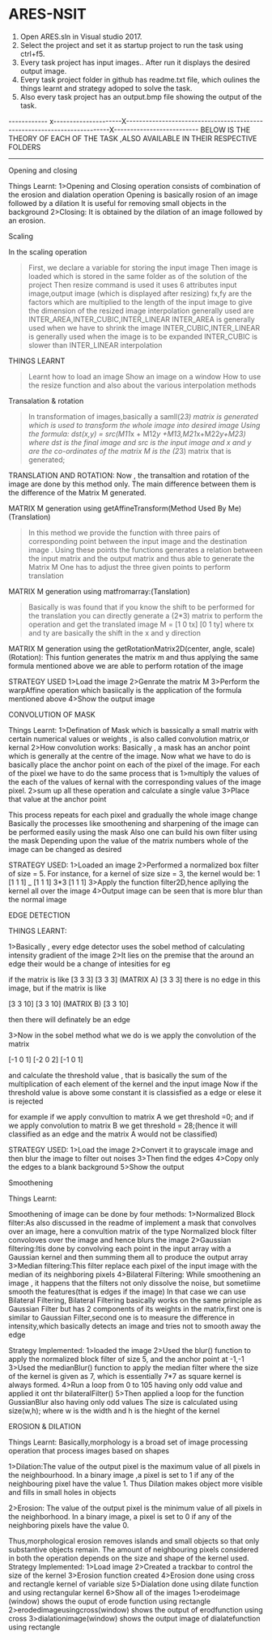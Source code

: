 # ARES-NSIT


1. Open ARES.sln in Visual studio 2017.
2. Select the project and set it as startup project to run the task using ctrl+f5.
3. Every task project has input images.. After run it displays the desired output image.
4. Every task project folder in github has readme.txt file, which oulines the things learnt and strategy adoped to solve the task.
5. Also every task project has an output.bmp file showing the output of the task.




------------ x---------------------X-------------------------------------------------------------------------X--------------------------
BELOW IS THE THEORY OF EACH OF THE TASK ,ALSO AVAILABLE IN THEIR RESPECTIVE FOLDERS

---------------------------------------------------------------------------------------------------------------------------------------

Opening and closing

Things Learnt:
1>Opening and Closing operation consists of combination of the erosion and dialation operation
Opening is basically rosion of an image followed by a dilation
It is useful for removing small objects in the background
2>Closing:
It is obtained by the dilation of an image followed by an erosion.

Scaling

In the scaling operation
>First, we declare a variable for storing the input image
>Then image is loaded which is stored in the same folder as of the solution of the project
>Then resize command is used
>it uses 6 attributes
>input image,output image (which is displayed after resizing)
>fx,fy are the factors which are multiplied to the length of the input image to give the dimension of the resized image
>interpolation generally used are INTER_AREA,INTER_CUBIC,INTER_LINEAR
>INTER_AREA is generally used when we have to shrink the image
>INTER_CUBIC,INTER_LINEAR is generally used when the image is to be expanded
>INTER_CUBIC is slower than INTER_LINEAR interpolation


THINGS LEARNT
>Learnt how to load an image
>Show an image on a window
>How to use the resize function and also about the various interpolation methods   

Transalation & rotation
>In transformation of images,basically a samll(2*3) matrix is generated which is used to 
transform the whole image into desired image
>Using the formula:
dst(x,y) = src(M11*x + M12*y +M13,M21*x+M22*y+M23)
where dst is the final image
and src is the input image
and x and y are the co-ordinates of the matrix
M is the (2*3) matrix that is generated;

TRANSLATION AND ROTATION:
Now , the transaltion and rotation of the image are done by this method only.
The main difference between them is the difference of the Matrix M generated.


MATRIX M generation using getAffineTransform(Method Used By Me)(Translation)

>In this method we provide the function with three pairs of  corresponding point
between the input image and the destination image .
>Using these points the functions generates a relation between the input matrix and the 
output matrix and thus able to generate the Matrix M
>One has to adjust the three given points to perform translation

MATRIX M generation using matfromarray:(Tanslation)
>Basically is was found that if you know the shift to be performed for the translation
you can directly generate a (2*3) matrix to perform the operation and get the translated image
M = 	    [1  0  tx]
	    [0  1  ty]
where tx and ty are basically the shift in the x and y direction

MATRIX M generation using the getRotationMatrix2D(center, angle, scale)(Rotation):
This funtion generates the matrix m and thus applying the same formula mentioned above 
we are able to perform rotation of the image


STRATEGY USED
1>Load the image
2>Genrate the matrix M
3>Perform the warpAffine operation which basiically is the application of the formula mentioned above
4>Show the output image

CONVOLUTION OF MASK


Things Learnt:
1>Defination of Mask which is bassically a small matrix with certain numerical values or weights , is also called convolution
matrix,or kernal
2>How convolution works:
Basically , a mask has an anchor point which is generally at the centre of the image.
Now what we have to do is basically place the anchor point on each of the pixel of the image.
For each of the pixel we have to do the same process that is
1>multiply the values of the each of the values of kernal with the corresponding values of the image pixel.
2>sum up all these operation and calculate a single value
3>Place that value at the anchor point

This process repeats for each pixel and gradually the whole image change
Basically the processes like smoothening and sharpening of the image can be performed easily
using the mask
Also one can build his own filter using the mask
Depending upon the value of the matrix numbers whole of the image can be changed as desired



STRATEGY USED:
1>Loaded an image
2>Performed a normalized box filter of size = 5. For instance, for a kernel of size  size = 3, the kernel would be:
1    [1 1 1]
_    [1 1 1]
3*3  [1 1 1]
3>Apply the function filter2D,hence apllying the kernel all over the image
4>Output image can be seen that is more blur than the normal image


EDGE DETECTION

THINGS LEARNT:

1>Basically , every edge detector uses the sobel method of calculating intensity gradient of the image
2>It lies on the premise that the around an edge their would be a change of intesities for eg

if the matrix is like        [3 3 3]
          		            [3 3 3]  (MATRIX A)
                      	            [3 3 3]
there is no edge in this image, but if the matrix is like

[3 3 10]
[3 3 10]     (MATRIX B)
[3 3 10]

then there will definately be an edge

3>Now in the sobel method what we do is we apply the convolution of the matrix

[-1 0 1]
[-2 0 2]
[-1 0 1]

and calculate the threshold value , that is basically the sum of the multiplication of each element of the kernel and the input image
Now if the threshold value is above some constant it is classisfied as a edge or elese it is rejected

for example if we apply convultion to matrix A we get threshold =0;
and if we apply convolution to matrix B we get threshold = 28;(hence it will classified as an edge and the matrix A would not be classified)


STRATEGY USED:
1>Load the image
2>Convert it to grayscale image and then blur the image to filter out noises
3>Then find the edges
4>Copy only the edges to a blank background
5>Show the output

Smoothening

Things Learnt:

Smoothening of image can be done by four methods:
1>Normalized Block filter:As also discussed in the readme of implement a mask that convolves over an image,
here a convultion matrix of the type Normalized block filter convoloves over the image and hence blurs the image
2>Gaussian filtering:Itis done by convolving each point in the input array with a Gaussian kernel and then 
summing them all to produce the output array
3>Median filtering:This filter replace each pixel of the input image with the median of its neighboring pixels
4>Bilateral Filtering: While smoothening an image , it happens that the filters not only dissolve the noise,
but sometiime smooth the features(that is edges if the image)
In that case we can use Bilateral Filtering,
Bilateral Filtering basically works on the same principle as Gaussian Filter but has 2 components of its weights
in the matrix,first one is similar to Gaussian Filter,second one is to measure the difference in intensity,which
basically detects an image and tries not to smooth away the edge


Strategy Implemented:
1>loaded the image
2>Used the blur() function to apply the normalized block filter of size 5, and the anchor point at -1,-1
3>Used the medianBlur() function to apply the median filter where the size of the kernel is given as 7,
which is essentially 7*7 as square kernel is always formed.
4>Run a loop from 0 to 105 having only odd value and applied it ont thr 
bilateralFilter()
5>Then applied a loop for the function GussianBlur also having only odd values
The size is calculated using size(w,h);
where w is the width and h is the hieght of the kernel

EROSION & DILATION

Things Learnt:
Basically,morphology is a broad set of image processing operation that process images based on shapes

1>Dilation:The value of the output pixel is the maximum  value of all pixels in the neighbourhood.
In a binary image ,a pixel is set to 1 if any of the neighbouring pixel have the value 1.
Thus Dilation makes object more visible and fills in small holes in objects

2>Erosion: The value of the output pixel is the minimum value of all pixels in the neighborhood.
 In a binary image, a pixel is set to 0 if any of the neighboring pixels have the value 0.

Thus,morphological erosion removes islands and small objects so that only substantive objects remain.
The amount of neighbouring pixels considered in both the operation depends on the size and shape of the kernel used.
Strategy Implemented:
1>Load image
2>Created a trackbar to control the size of the kernel
3>Erosion function created 
4>Erosion done using cross and rectangle kernel of variable size
5>Dialation done using dilate function and using rectangular kernel
6>Show all of the images
   1>erodeimage (window) shows the ouput of erode function using rectangle
   2>erodedimageusingcross(window) shows the output of erodfunction using cross
   3>dialationimage(window) shows the output image of dialatefunction using rectangle
